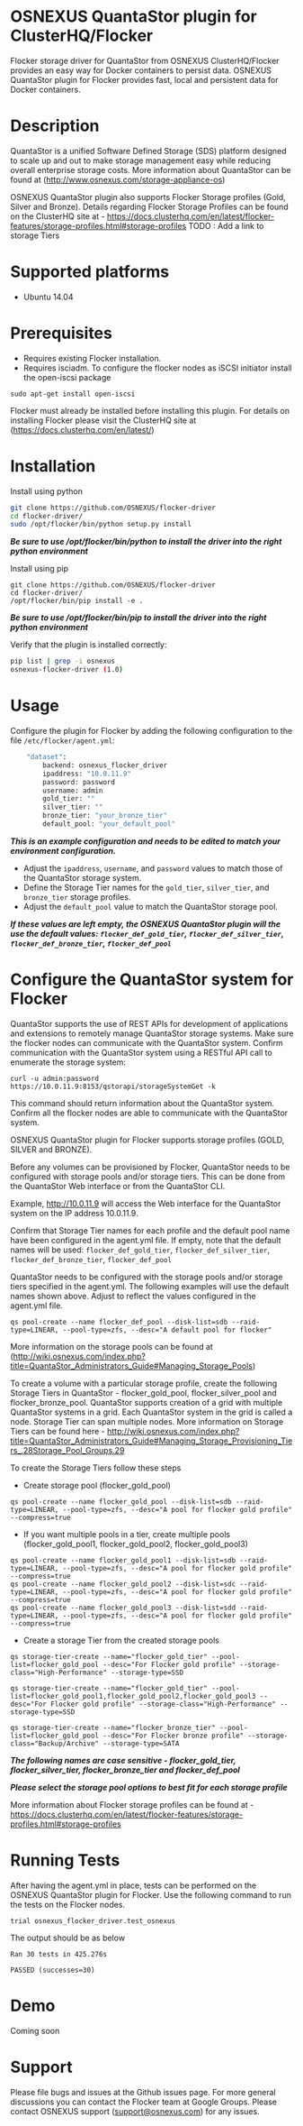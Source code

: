 # OSNEXUS QuantaStor plugin for ClusterHQ/Flocker
Flocker storage driver for QuantaStor from OSNEXUS
ClusterHQ/Flocker provides an easy way for Docker containers to persist data. OSNEXUS QuantaStor plugin for Flocker provides fast, local and persistent data for Docker containers.

# Description
QuantaStor is a unified Software Defined Storage (SDS) platform designed to scale up and out to make storage management easy while reducing overall enterprise storage costs. 
More information about QuantaStor can be found at (http://www.osnexus.com/storage-appliance-os)

OSNEXUS QuantaStor plugin also supports Flocker Storage profiles (Gold, Silver and Bronze).
Details regarding Flocker Storage Profiles can be found on the ClusterHQ site at -
https://docs.clusterhq.com/en/latest/flocker-features/storage-profiles.html#storage-profiles 
TODO : Add a link to storage Tiers

# Supported platforms
* Ubuntu 14.04

# Prerequisites
* Requires existing Flocker installation.
* Requires isciadm. To configure the flocker nodes as iSCSI initiator install the open-iscsi package
```
sudo apt-get install open-iscsi
```
Flocker must already be installed before installing this plugin. For details on installing Flocker please visit the ClusterHQ site at (https://docs.clusterhq.com/en/latest/)

# Installation

Install using python
```bash
git clone https://github.com/OSNEXUS/flocker-driver
cd flocker-driver/
sudo /opt/flocker/bin/python setup.py install
```
**_Be sure to use /opt/flocker/bin/python to install the driver into the right python environment_**


Install using pip
```
git clone https://github.com/OSNEXUS/flocker-driver
cd flocker-driver/
/opt/flocker/bin/pip install -e .
```
**_Be sure to use /opt/flocker/bin/pip to install the driver into the right python environment_**

Verify that the plugin is installed correctly:
```bash
pip list | grep -i osnexus
osnexus-flocker-driver (1.0)
```

# Usage
Configure the plugin for Flocker by adding the following configuration to the file `/etc/flocker/agent.yml`:
```bash
    "dataset":
        backend: osnexus_flocker_driver
        ipaddress: "10.0.11.9" 
        password: password
        username: admin
        gold_tier: ""
        silver_tier: ""
        bronze_tier: "your_bronze_tier"
        default_pool: "your_default_pool"
```

**_This is an example configuration and needs to be edited to match your environment configuration._**
* Adjust the `ipaddress`, `username`, and `password` values to match those of the QuantaStor storage system.
* Define the Storage Tier names for the `gold_tier`, `silver_tier`, and `bronze_tier` storage profiles.
* Adjust the `default_pool` value to match the QuantaStor storage pool.

**_If these values are left empty, the OSNEXUS QuantaStor plugin will the use the default values:
`flocker_def_gold_tier`, `flocker_def_silver_tier`, `flocker_def_bronze_tier`, `flocker_def_pool`_**


# Configure the QuantaStor system for Flocker
QuantaStor supports the use of REST APIs for development of applications and extensions to remotely manage QuantaStor storage systems.
Make sure the flocker nodes can communicate with the QuantaStor system. 
Confirm communication with the QuantaStor system using a RESTful API call to enumerate the storage system:
```
curl -u admin:password https://10.0.11.9:8153/qstorapi/storageSystemGet -k
```
This command should return information about the QuantaStor system. Confirm all the flocker nodes are able to communicate with the QuantaStor system. 

OSNEXUS QuantaStor plugin for Flocker supports storage profiles (GOLD, SILVER and BRONZE). 

Before any volumes can be provisioned by Flocker, QuantaStor needs to be configured with storage pools and/or storage tiers. 
This can be done from the QuantaStor Web interface or from the QuantaStor CLI. 

Example, http://10.0.11.9 will access the Web interface for the QuantaStor system on the IP address 10.0.11.9.

Confirm that Storage Tier names for each profile and the default pool name have been configured in the agent.yml file.  If empty, note that the default names will be used: `flocker_def_gold_tier`, `flocker_def_silver_tier`, `flocker_def_bronze_tier`, `flocker_def_pool`

QuantaStor needs to be configured with the storage pools and/or storage tiers specified in the agent.yml.  The following examples will use the default names shown above.  Adjust to reflect the values configured in the agent.yml file.

```
qs pool-create --name flocker_def_pool --disk-list=sdb --raid-type=LINEAR, --pool-type=zfs, --desc="A default pool for flocker" 
```
More information on the storage pools can be found at (http://wiki.osnexus.com/index.php?title=QuantaStor_Administrators_Guide#Managing_Storage_Pools)


To create a volume with a particular storage profile, create the following Storage Tiers in QuantaStor - flocker_gold_pool, flocker_silver_pool and flocker_bronze_pool.
QuantaStor supports creation of a grid with multiple QuantaStor systems in a grid. Each QuantaStor system in the grid is called a node. Storage Tier can span multiple nodes. 
More information on Storage Tiers can be found here - http://wiki.osnexus.com/index.php?title=QuantaStor_Administrators_Guide#Managing_Storage_Provisioning_Tiers_.28Storage_Pool_Groups.29

To create the Storage Tiers follow these steps
* Create storage pool (flocker_gold_pool)
```
qs pool-create --name flocker_gold_pool --disk-list=sdb --raid-type=LINEAR, --pool-type=zfs, --desc="A pool for flocker gold profile" --compress=true
```
* If you want multiple pools in a tier, create multiple pools (flocker_gold_pool1, flocker_gold_pool2, flocker_gold_pool3)
```
qs pool-create --name flocker_gold_pool1 --disk-list=sdb --raid-type=LINEAR, --pool-type=zfs, --desc="A pool for flocker gold profile" --compress=true
qs pool-create --name flocker_gold_pool2 --disk-list=sdc --raid-type=LINEAR, --pool-type=zfs, --desc="A pool for flocker gold profile" --compress=true
qs pool-create --name flocker_gold_pool3 --disk-list=sdd --raid-type=LINEAR, --pool-type=zfs, --desc="A pool for flocker gold profile" --compress=true
```

* Create a storage Tier from the created storage pools
```
qs storage-tier-create --name="flocker_gold_tier" --pool-list=flocker_gold_pool --desc="For Flocker gold profile" --storage-class="High-Performance" --storage-type=SSD
```
```
qs storage-tier-create --name="flocker_gold_tier" --pool-list=flocker_gold_pool1,flocker_gold_pool2,flocker_gold_pool3 --desc="For Flocker gold profile" --storage-class="High-Performance" --storage-type=SSD
```
```
qs storage-tier-create --name="flocker_bronze_tier" --pool-list=flocker_gold_pool --desc="For Flocker bronze profile" --storage-class="Backup/Archive" --storage-type=SATA
```
**_The following names are case sensitive - flocker_gold_tier, flocker_silver_tier, flocker_bronze_tier and flocker_def_pool_**

**_Please select the storage pool options to best fit for each storage profile_**

More information about Flocker storage profiles can be found at -
https://docs.clusterhq.com/en/latest/flocker-features/storage-profiles.html#storage-profiles

# Running Tests
After having the agent.yml in place, tests can be performed on the OSNEXUS QuantaStor plugin for Flocker. Use the following command to run the tests on the Flocker nodes.
```
trial osnexus_flocker_driver.test_osnexus

```
The output should be as below 
```
Ran 30 tests in 425.276s

PASSED (successes=30)
```

# Demo
Coming soon

# Support
Please file bugs and issues at the Github issues page. For more general discussions you can contact the Flocker team at Google Groups. Please contact OSNEXUS support (support@osnexus.com) for any issues.

